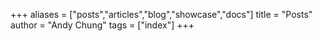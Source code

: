 +++
aliases = ["posts","articles","blog","showcase","docs"]
title = "Posts"
author = "Andy Chung"
tags = ["index"]
+++

